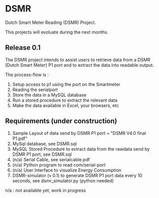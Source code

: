 DSMR
====

Dutch Smart Meter Reading (DSMR) Project. 

This projects will evoluate during the next months.  

Release 0.1
-----------

The DSMR project intends to assist users to retrieve data from a DSMR (Dutch Smart Meter) P1 port and to extract the data into readable output.

The process-flow is :

1. Setup access to p1 using the port on the Smartmeter
2. Reading the serialport
3. Store the data in a MySQL database
4. Run a stored procedure to extract the relevant data
5. Make the data available in Excel, your browsers, etc


Requirements (under construction)
------------

1. Sample Layout of data send by DSMR P1 port + "DSMR V4.0 final P1.pdf"
2. MySql database, see DSMR.sql
2. MySQL Stored Procedure to extract data from the rawdata send by DSMR P1 port, see DSMR.sql
3. (n/a) Serial Cable, see serialcable.pdf  
4. (n/a) Python program to read com/serial-port
5. (n/a) User Interface to visualize Energy Consumption
6. DSMR-simulator (v 0.1) to generate DSMR P1 port data every 10 seconds, see dsmr_simulator.py (python needed)

n/a : not available yet, work in progress


